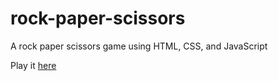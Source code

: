 # rock-paper-scissors
A rock paper scissors game using HTML, CSS, and JavaScript

Play it [here](https://alejandroreilly.github.io/rock-paper-scissors/)
